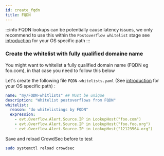 ```yaml
---
id: create_fqdn
title: FQDN
---
```


:::info
FQDN lookups can be potentially cause latency issues, we only recommend to use this within the `Postoverflow whitelist` stage see [introduction](/whitelist/introduction.md) for your OS specific path
:::

### Create the whitelist with fully qualified domaine name

You might want to whitelist a fully qualified domain name (FQDN eg foo.com), in that case you need to follow this below

Let's create the following file `FQDN-whitelists.yaml` (See [introduction](/whitelist/introduction.md) for your OS specific path) :

```yaml
name: "my/FQDN-whitlists" ## Must be unique
description: "Whitelist postoverflows from FQDN"
whitelist:
  reason: "do whitelistings by FQDN"
  expression:
    - evt.Overflow.Alert.Source.IP in LookupHost("foo.com")
    - evt.Overflow.Alert.Source.IP in LookupHost("foo.foo.org")
    - evt.Overflow.Alert.Source.IP in LookupHost("12123564.org")
```
Save and reload CrowdSec before to test

```bash title="Reload CrowdSec"
sudo systemctl reload crowdsec
```

